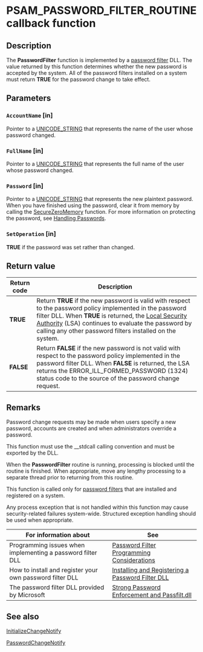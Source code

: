 # PSAM_PASSWORD_FILTER_ROUTINE callback function

## Description

The **PasswordFilter** function is implemented by a [password filter](https://learn.microsoft.com/windows/desktop/SecGloss/p-gly) DLL. The value returned by this function determines whether the new password is accepted by the system. All of the password filters installed on a system must return **TRUE** for the password change to take effect.

## Parameters

### `AccountName` [in]

Pointer to a [UNICODE_STRING](https://learn.microsoft.com/windows/desktop/api/subauth/ns-subauth-unicode_string) that represents the name of the user whose password changed.

### `FullName` [in]

Pointer to a [UNICODE_STRING](https://learn.microsoft.com/windows/desktop/api/subauth/ns-subauth-unicode_string) that represents the full name of the user whose password changed.

### `Password` [in]

Pointer to a [UNICODE_STRING](https://learn.microsoft.com/windows/desktop/api/subauth/ns-subauth-unicode_string) that represents the new plaintext password. When you have finished using the password, clear it from memory by calling the [SecureZeroMemory](https://learn.microsoft.com/previous-versions/windows/desktop/legacy/aa366877(v=vs.85)) function. For more information on protecting the password, see [Handling Passwords](https://learn.microsoft.com/windows/desktop/SecBP/handling-passwords).

### `SetOperation` [in]

**TRUE** if the password was set rather than changed.

## Return value

| Return code | Description |
| --- | --- |
| **TRUE** | Return **TRUE** if the new password is valid with respect to the password policy implemented in the password filter DLL. When **TRUE** is returned, the [Local Security Authority](https://learn.microsoft.com/windows/desktop/SecGloss/l-gly) (LSA) continues to evaluate the password by calling any other password filters installed on the system. |
| **FALSE** | Return **FALSE** if the new password is not valid with respect to the password policy implemented in the password filter DLL. When **FALSE** is returned, the LSA returns the ERROR_ILL_FORMED_PASSWORD (1324) status code to the source of the password change request. |

## Remarks

Password change requests may be made when users specify a new password, accounts are created and when administrators override a password.

This function must use the __stdcall calling convention and must be exported by the DLL.

When the **PasswordFilter** routine is running, processing is blocked until the routine is finished. When appropriate, move any lengthy processing to a separate thread prior to returning from this routine.

This function is called only for [password filters](https://learn.microsoft.com/windows/desktop/SecGloss/p-gly) that are installed and registered on a system.

Any process exception that is not handled within this function may cause security-related failures system-wide. Structured exception handling should be used when appropriate.

| For information about | See |
| --- | --- |
| Programming issues when implementing a password filter DLL | [Password Filter Programming Considerations](https://learn.microsoft.com/windows/desktop/SecMgmt/password-filter-programming-considerations) |
| How to install and register your own password filter DLL | [Installing and Registering a Password Filter DLL](https://learn.microsoft.com/windows/desktop/SecMgmt/installing-and-registering-a-password-filter-dll) |
| The password filter DLL provided by Microsoft | [Strong Password Enforcement and Passfilt.dll](https://learn.microsoft.com/windows/desktop/SecMgmt/strong-password-enforcement-and-passfilt-dll) |

## See also

[InitializeChangeNotify](https://learn.microsoft.com/windows/desktop/api/ntsecapi/nc-ntsecapi-psam_init_notification_routine)

[PasswordChangeNotify](https://learn.microsoft.com/windows/desktop/api/ntsecapi/nc-ntsecapi-psam_password_notification_routine)